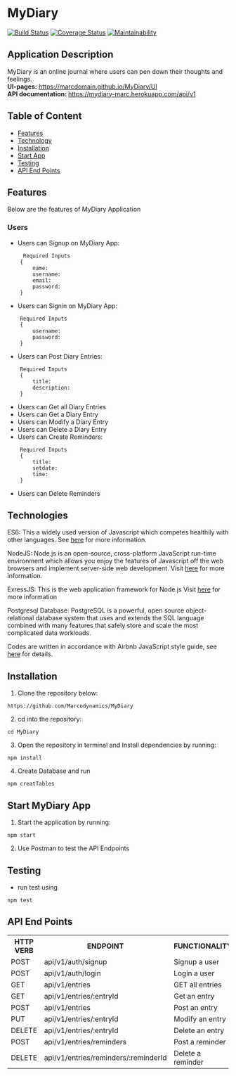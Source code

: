 # MyDiary

[![Build Status](https://travis-ci.org/marcdomain/MyDiary.svg?branch=develop)](https://travis-ci.org/marcdomain/MyDiary) [![Coverage Status](https://coveralls.io/repos/github/marcdomain/MyDiary/badge.svg?branch=develop)](https://coveralls.io/github/marcdomain/MyDiary?branch=develop) [![Maintainability](https://api.codeclimate.com/v1/badges/b7a4ad4cabf47851d01d/maintainability)](https://codeclimate.com/github/marcdomain/MyDiary/maintainability)

## Application Description
MyDiary is an online journal where users can pen down their thoughts and feelings.
 <br/><b>UI-pages:</b> https://marcdomain.github.io/MyDiary/UI
 <br/><b> API documentation: </b> https://mydiary-marc.herokuapp.com/api/v1

## Table of Content

- [Features](#features)
- [Technology](#technologies)
- [Installation](#installation)
- [Start App](#start-mydiary-app)
- [Testing](#testing)
- [API End Points](#api-end-points)

## Features
Below are the features of MyDiary Application

###  Users

- Users can Signup on MyDiary App:
```
     Required Inputs
    {
        name:
        username:
        email:
        password:
    }
```
- Users can Signin on MyDiary App:
```
    Required Inputs
    {
        username:
        password:
    }
```
- Users can Post Diary Entries:
```
    Required Inputs
    {
        title:
        description:
    }
```
- Users can Get all Diary Entries<br/>
- Users can Get a Diary Entry<br/>
- Users can Modify a Diary Entry<br/>
- Users can Delete a Diary Entry<br/>
- Users can Create Reminders:
```
    Required Inputs
    {
        title:
        setdate:
        time:
    }
```
- Users can Delete Reminders

## Technologies

ES6: This a widely used version of Javascript
which competes healthily with other languages. See [here](https://en.wikipedia.org/wiki/ECMAScript) for more information.

NodeJS: Node.js is an open-source, cross-platform JavaScript run-time environment which allows you enjoy the features of Javascript off the web browsers and implement server-side web development.
Visit [here](https://nodejs.org/en/) for more information.

ExressJS: This is the web application framework for Node.js
Visit [here](https://expressjs.com) for more information

Postgresql Database: PostgreSQL is a powerful, open source object-relational database system that uses and extends the SQL language combined with many features that safely store and scale the most complicated data workloads.

Codes are written in accordance with Airbnb JavaScript style guide, see [here](https://github.com/airbnb/javascript) for details.

## Installation
1. Clone the repository below:
```
https://github.com/Marcodynamics/MyDiary
```
2. cd into the repository:
```
cd MyDiary
```
3. Open the repository in terminal and Install dependencies by running:
```
npm install
```
4. Create Database and run
```
npm creatTables
```

## Start MyDiary App
1. Start the application by running:
```
npm start
```
2. Use Postman to test the API Endpoints


## Testing
- run test using
```
npm test
```

## API End Points

<table>
<tr><th>HTTP VERB</th><th>ENDPOINT</th><th>FUNCTIONALITY</th></tr>

<tr><td>POST</td> <td>api/v1/auth/signup</td>  <td>Signup a user</td></tr>

<tr><td>POST</td> <td>api/v1/auth/login</td>  <td>Login a user</td></tr>

<tr><td>GET</td> <td>api/v1/entries</td>  <td>GET all entries</td></tr>

<tr><td>GET</td> <td>api/v1/entries/:entryId</td>  <td>Get an entry</td></tr>

<tr><td>POST</td> <td>api/v1/entries</td>  <td>Post an entry</td></tr>

<tr><td>PUT</td> <td>api/v1/entries/:entryId</td> <td>Modify an entry</td></tr>

<tr><td>DELETE</td> <td>api/v1/entries/:entryId</td> <td>Delete an entry</td></tr>

<tr><td>POST</td> <td>api/v1/entries/reminders</td> <td>Post a reminder</td></tr>

<tr><td>DELETE</td> <td>api/v1/entries/reminders/:reminderId</td> <td>Delete a reminder</td></tr>
    </table>
